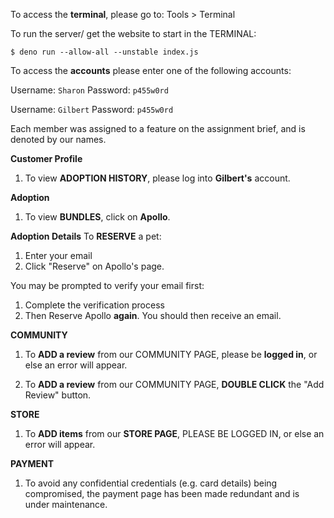 
To access the **terminal**, please go to:
  Tools  >  Terminal 

To run the server/ get the website to start in the TERMINAL:

```shell
$ deno run --allow-all --unstable index.js
```

To access the **accounts** please enter one of the following accounts:

Username: `Sharon`
Password: `p455w0rd`

Username: `Gilbert`
Password: `p455w0rd`

Each member was assigned to a feature on the assignment brief, and is denoted by our names. 

**Customer Profile**
1. To view **ADOPTION HISTORY**, please log into **Gilbert's** account. 

**Adoption**
1. To view **BUNDLES**, click on **Apollo**. 

**Adoption Details**
To **RESERVE** a pet:
  1. Enter your email 
  2. Click "Reserve" on Apollo's page. 

You may be prompted to verify your email first:
  1. Complete the verification process 
  2. Then Reserve Apollo **again**. 
You should then receive an email.

**COMMUNITY**
1. To **ADD a review** from our COMMUNITY PAGE, please be **logged in**, or else an error will appear. 

2. To **ADD a review** from our COMMUNITY PAGE, 
**DOUBLE CLICK** the "Add Review" button. 

**STORE**
1. To **ADD items** from our **STORE PAGE**, PLEASE BE LOGGED IN, or else an error will appear. 

**PAYMENT**
1. To avoid any confidential credentials (e.g. card details) being compromised, the payment page has been made redundant and is under maintenance. 






